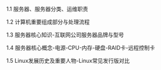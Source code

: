 1.1 服务器、服务器分类、运维职责

1.2 计算机重要组成部分与处理流程

1.3 服务器核心知识-互联网公司服务器品牌与型号

1.4 服务器核心概念-电源-CPU-内存-硬盘-RAID卡-远程控制卡

1.5 Linux发展历史及重要人物-Linux常见发行版对比

